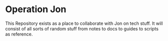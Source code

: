 # Operation Jon

This Repository exists as a place to collaborate with Jon on tech stuff. It will consist of all sorts of random stuff from notes to docs to guides to scripts as reference.
